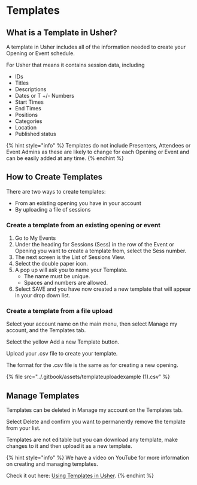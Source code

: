 # Templates

## What is a Template in Usher?

A template in Usher includes all of the information needed to create your Opening or Event schedule. 

For Usher that means it contains session data, including 

* IDs
* Titles
* Descriptions
* Dates or T +/- Numbers
* Start Times
* End Times
* Positions
* Categories
* Location
* Published status 

{% hint style="info" %}
Templates do not include Presenters, Attendees or Event Admins as these are likely to change for each Opening or Event and can be easily added at any time.
{% endhint %}



## How to Create Templates <a id="create-templates"></a>

There are two ways to create templates:

* From an existing opening you have in your account
* By uploading a file of sessions

### Create a template from an existing opening or event <a id="create-a-template-from-an-existing-opening-or-event"></a>

1. Go to My Events
2. Under the heading for Sessions \(Sess\) in the row of the Event or Opening you want to create a template from, select the Sess number.
3. The next screen is the List of Sessions View.
4. Select the double paper icon.
5. A pop up will ask you to name your Template.
   * The name must be unique.
   * Spaces and numbers are allowed.
6. Select SAVE and you have now created a new template that will appear in your drop down list.

### Create a template from a file upload <a id="create-a-template-from-a-file-upload"></a>

Select your account name on the main menu, then select Manage my account, and the Templates tab.

Select the yellow Add a new Template button.

Upload your .csv file to create your template.

The format for the .csv file is the same as for creating a new opening.

{% file src="../.gitbook/assets/templateuploadexample \(1\).csv" %}

## Manage Templates

Templates can be deleted in Manage my account on the Templates tab.

Select Delete and confirm you want to permanently remove the template from your list.

Templates are not editable but you can download any template, make changes to it and then upload it as a new template. 

{% hint style="info" %}
We have a video on YouTube for more information on creating and managing templates. 

Check it out here: [Using Templates in Usher](https://youtu.be/USElUDIbQRE).
{% endhint %}



